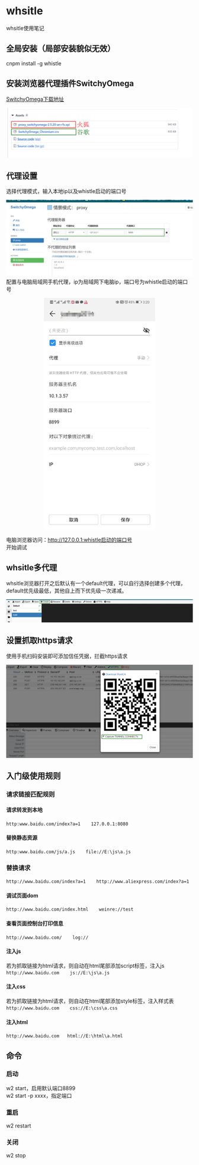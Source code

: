 # whsitle
whsitle使用笔记
## 全局安装（局部安装貌似无效）  
cnpm install -g whistle
## 安装浏览器代理插件SwitchyOmega  
[SwitchyOmega下载地址](https://github.com/FelisCatus/SwitchyOmega/releases)  

![以下位置](/images/a.png) 
## 代理设置   
选择代理模式，输入本地ip以及whistle启动的端口号   

![](/images/b.png) 
配置与电脑局域网手机代理，ip为局域网下电脑ip，端口号为whistle启动的端口号   

<div align=center><img width="300" src="/images/c.jpg"/></div>

电脑浏览器访问：http://127.0.0.1:whistle启动的端口号  
开始调试  

## whsitle多代理  
whsitle浏览器打开之后默认有一个default代理，可以自行选择创建多个代理，default优先级最低，其他自上而下优先级一次递减。 

![截图](/images/f.png) 
## 设置抓取https请求
使用手机扫码安装即可添加信任凭据，拦截https请求  


![截图](/images/g.png)  

## 入门级使用规则  
### 请求链接匹配规则
#### 请求转发到本地
``http:www.baidu.com/index?a=1    127.0.0.1:8080  ``
#### 替换静态资源
``http:www.baidu.com/js/a.js    file://E:\js\a.js ``  
### 替换请求
``http://www.baidu.com/index?a=1    http://www.aliexpress.com/index?a=1``
#### 调试页面dom
``http://www.baidu.com/index.html    weinre://test``
#### 查看页面控制台打印信息 
``http://www.baidu.com/    log://``
#### 注入js
若为抓取链接为html请求，则自动在html尾部添加script标签，注入js  
``http://www.baidu.com    js://E:\js\a.js``
#### 注入css
若为抓取链接为html请求，则自动在html尾部添加style标签，注入样式表    
``http://www.baidu.com    css://E:\css\a.css``
#### 注入html
``http://www.baidu.com   html://E:\html\a.html``
## 命令
### 启动
w2 start，启用默认端口8899  
w2 start -p xxxx，指定端口  
### 重启  
w2 restart  
### 关闭  
w2 stop  
